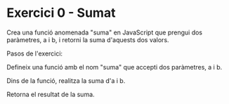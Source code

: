 # Exercici 0 - Sumat

Crea una funció anomenada "suma" en JavaScript que prengui dos paràmetres, a i b, i retorni la suma d'aquests dos valors.

Pasos de l'exercici:

Defineix una funció amb el nom "suma" que accepti dos paràmetres, a i b.

Dins de la funció, realitza la suma d'a i b.

Retorna el resultat de la suma.

